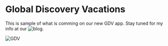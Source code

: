 # Global Discovery Vacations

This is sample of what is comming on our new GDV app. Stay tuned for my info at our ![blog](http://www.globaltravelsblog.com).

![GDV](/Screenshots/gdvmain.jpg)
